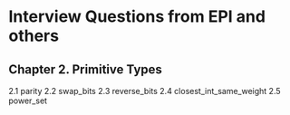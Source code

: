 # Interview Questions from EPI and others

## Chapter 2. Primitive Types
2.1 parity
2.2 swap\_bits
2.3 reverse\_bits
2.4 closest\_int\_same\_weight
2.5 power\_set
